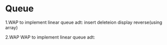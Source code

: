 # Queue

1.WAP to implement linear queue adt:
    insert
    deleteion
    display
    reverse(using array)

2.WAP WAP to implement linear queue adt:
    
